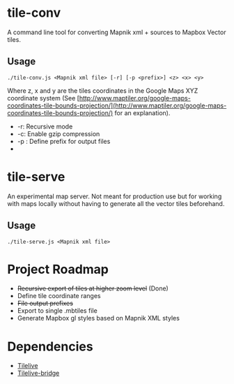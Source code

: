 # tile-conv
A command line tool for converting Mapnik xml + sources to Mapbox Vector tiles.

## Usage
```
./tile-conv.js <Mapnik xml file> [-r] [-p <prefix>] <z> <x> <y>
```
Where z, x and y are the tiles coordinates in the Google Maps XYZ coordinate system (See [http://www.maptiler.org/google-maps-coordinates-tile-bounds-projection/](http://www.maptiler.org/google-maps-coordinates-tile-bounds-projection/) for an explanation).

* -r: Recursive mode
* -c: Enable gzip compression
* -p <prefix>: Define prefix for output files
* 
# tile-serve

An experimental map server. Not meant for production use but for working with maps locally without having to generate all the vector tiles beforehand.

## Usage
```
./tile-serve.js <Mapnik xml file>
```

# Project Roadmap

* ~~Recursive export of tiles at higher zoom level~~ (Done)
* Define tile coordinate ranges
* ~~File output prefixes~~
* Export to single .mbtiles file
* Generate Mapbox gl styles based on Mapnik XML styles

# Dependencies

* [Tilelive](https://github.com/mapbox/tilelive)
* [Tilelive-bridge](https://github.com/mapbox/tilelive-bridge)
